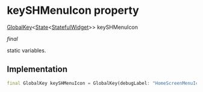 


# keySHMenuIcon property







[GlobalKey](https://api.flutter.dev/flutter/widgets/GlobalKey-class.html)&lt;[State](https://api.flutter.dev/flutter/widgets/State-class.html)&lt;[StatefulWidget](https://api.flutter.dev/flutter/widgets/StatefulWidget-class.html)>> keySHMenuIcon
  
_<span class="feature">final</span>_



<p>static variables.</p>



## Implementation

```dart
final GlobalKey keySHMenuIcon = GlobalKey(debugLabel: "HomeScreenMenuIcon");
```








